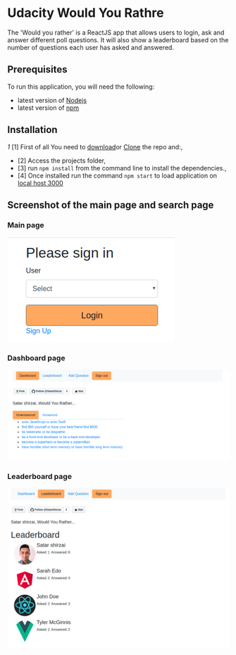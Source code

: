 # Udacity Would You Rathre

The 'Would you rather' is a ReactJS app that allows users to login, ask and answer different poll questions. It will also show a leaderboard based on the number of questions each user has asked and answered. 


## Prerequisites

To run this application, you will need the following:

* latest version of [Nodejs](https://nodejs.org/en/download/)
* latest version of [npm](https://www.npmjs.com/)

## Installation

*1* [1] First of all You need to [download](https://github.com/SatarShirzai/Udacity_Projects/archive/master.zip)or [Clone](https://github.com/SatarShirzai/Udacity_Projects.git) the repo and:,
* [2] Access the projects folder,
* [3] run `npm install` from the command line to install the dependencies.,
* [4] Once installed run the command `npm start` to load application on  [local host 3000](http://localhost:3000/)


## Screenshot of the main page and search page

### Main page
![Main page](img/Home.png)

### Dashboard page
![Dashboard page](img/Dashboard.png)

### Leaderboard page
![Leaderboard page](img/Leaderboard.png)
